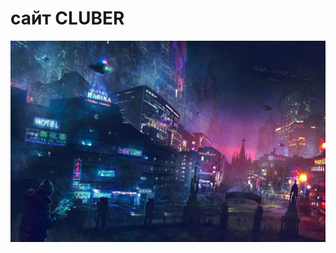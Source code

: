 # сайт CLUBER
![](https://github.com/SCP-4010/cluber/blob/second/static/cluberapp/images/bggeneral.jpg)

